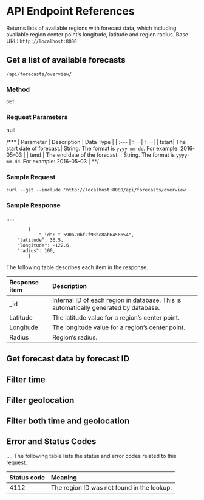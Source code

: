 
# API Endpoint References


Returns lists of available regions with forecast data, which including available region center point’s longitude, latitude and region radius. 
Base URL: `http://localhost:8080`

## Get a list of available forecasts

`/api/forecasts/overview/`


### Method
`GET`

### Request Parameters

null

/***
| Parameter	| Description | Data Type |
| :--- | :---| :---|
| tstart| The start date of forecast.| String. The format is `yyyy-mm-dd`. For example: 2016-05-03 	|
| tend | The end date of the forecast. | String. The format is `yyyy-mm-dd`. For example: 2016-05-03 |
**/

### Sample Request
`curl --get --include 'http://localhost:8080/api/forecasts/overview`

### Sample Response
.....


```
        {
            "_id": " 590a20bf2f93be8ab6456654",
	"latitude": 36.5,
	"longitude": -122.6,
	"radius": 100,
		}
```

The following table describes each item in the response.

| Response item | Description |
| :--- | :---|
| _id |	Internal ID of each region in database. This is automatically generated by database.|
| Latitude |	The latitude value for a region’s center point. |
| Longitude |	The longitude value for a region’s center point. |
| Radius |	Region’s radius. |


## Get forecast data by forecast ID 

## Filter time

## Filter geolocation

## Filter both time and geolocation



## Error and Status Codes
....
The following table lists the status and error codes related to this request.

|Status code |	Meaning |
| :--- | :--- |
|4112 |	The region ID was not found in the lookup. |


